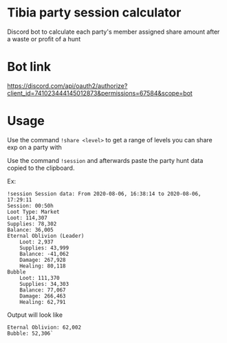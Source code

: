 # Tibia party session calculator

Discord bot to calculate each party's member assigned share amount after a waste or profit of a hunt

# Bot link

https://discord.com/api/oauth2/authorize?client_id=741023444145012873&permissions=67584&scope=bot

# Usage

Use the command `!share <level>` to get a range of levels you can share exp on a party with 

Use the command `!session` and afterwards paste the party hunt data copied to the clipboard.

Ex:

```
!session Session data: From 2020-08-06, 16:38:14 to 2020-08-06, 17:29:11
Session: 00:50h
Loot Type: Market
Loot: 114,307
Supplies: 78,302
Balance: 36,005
Eternal Oblivion (Leader)
    Loot: 2,937
    Supplies: 43,999
    Balance: -41,062
    Damage: 267,928
    Healing: 80,118
Bubble
    Loot: 111,370
    Supplies: 34,303
    Balance: 77,067
    Damage: 266,463
    Healing: 62,791
```

Output will look like

```
Eternal Oblivion: 62,002
Bubble: 52,306`
```

